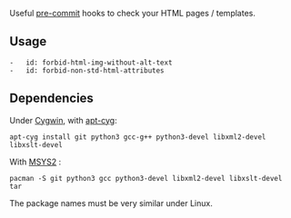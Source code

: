 Useful [pre-commit](http://pre-commit.com) hooks to check your HTML pages / templates.

## Usage

```
-   id: forbid-html-img-without-alt-text
-   id: forbid-non-std-html-attributes
```

## Dependencies

Under [Cygwin](//www.cygwin.com), with [apt-cyg](//github.com/transcode-open/apt-cyg):

    apt-cyg install git python3 gcc-g++ python3-devel libxml2-devel libxslt-devel

With [MSYS2](//msys2.github.io) :

    pacman -S git python3 gcc python3-devel libxml2-devel libxslt-devel tar

The package names must be very similar under Linux.
